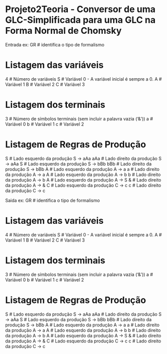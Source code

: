 # Projeto2Teoria - Conversor de uma GLC-Simplificada para uma GLC na Forma Normal de Chomsky


Entrada ex: 
GR # identifica o tipo de formalismo
# Listagem das variáveis
4 # Número de variáveis
S # Variável 0 - A variável inicial é sempre a 0.
A # Variável 1
B # Variável 2
C # Variável 3
# Listagem dos terminais
3 # Número de símbolos terminais (sem incluir a palavra vazia (‘&’))
a # Variável 0
b # Variável 1
c # Variável 2
# Listagem de Regras de Produção
S # Lado esquerdo da produção S -> aAa
aAa # Lado direito da produção S -> aAa
S # Lado esquerdo da produção S -> bBb
bBb # Lado direito da produção S -> bBb
A # Lado esquerdo da produção A -> a
a # Lado direito da produção A -> a
A # Lado esquerdo da produção A -> b
b # Lado direito da produção A -> b
A # Lado esquerdo da produção A -> S
& # Lado direito da produção A -> &
C # Lado esquerdo da produção C -> c
c # Lado direito da produção C -> c



Saida ex:
GR # identifica o tipo de formalismo
# Listagem das variáveis
4 # Número de variáveis
S # Variável 0 - A variável inicial é sempre a 0.
A # Variável 1
B # Variável 2
C # Variável 3
# Listagem dos terminais
3 # Número de símbolos terminais (sem incluir a palavra vazia (‘&’))
a # Variável 0
b # Variável 1
c # Variável 2
# Listagem de Regras de Produção
S # Lado esquerdo da produção S -> aAa
aAa # Lado direito da produção S -> aAa
S # Lado esquerdo da produção S -> bBb
bBb # Lado direito da produção S -> bBb
A # Lado esquerdo da produção A -> a
a # Lado direito da produção A -> a
A # Lado esquerdo da produção A -> b
b # Lado direito da produção A -> b
A # Lado esquerdo da produção A -> S
& # Lado direito da produção A -> &
C # Lado esquerdo da produção C -> c
c # Lado direito da produção C -> c
